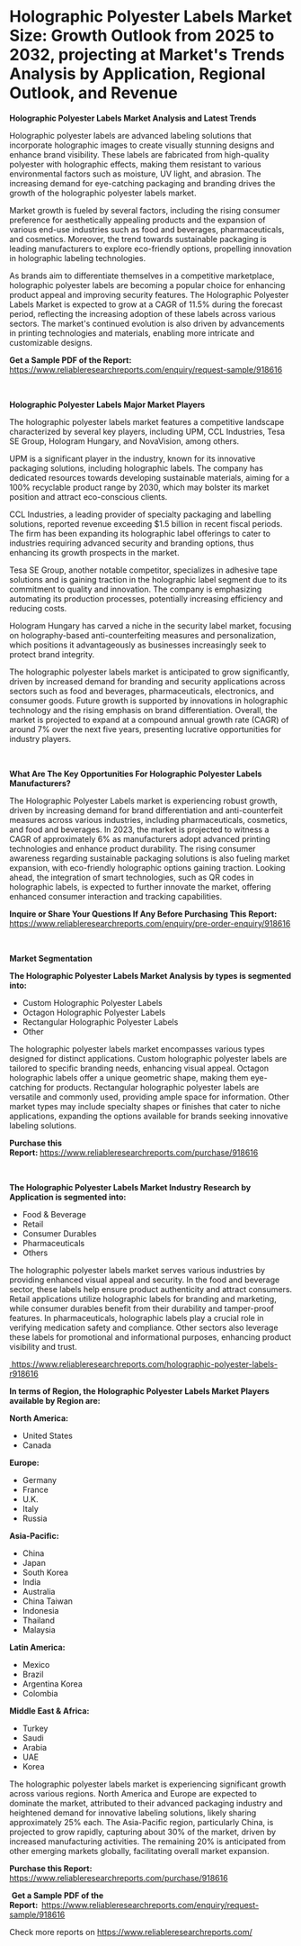<p><h1>Holographic Polyester Labels Market Size: Growth Outlook from 2025 to 2032, projecting at Market's Trends Analysis by Application, Regional Outlook, and Revenue</h1></p><p><strong>Holographic Polyester Labels Market Analysis and Latest Trends</strong></p>
<p><p>Holographic polyester labels are advanced labeling solutions that incorporate holographic images to create visually stunning designs and enhance brand visibility. These labels are fabricated from high-quality polyester with holographic effects, making them resistant to various environmental factors such as moisture, UV light, and abrasion. The increasing demand for eye-catching packaging and branding drives the growth of the holographic polyester labels market. </p><p>Market growth is fueled by several factors, including the rising consumer preference for aesthetically appealing products and the expansion of various end-use industries such as food and beverages, pharmaceuticals, and cosmetics. Moreover, the trend towards sustainable packaging is leading manufacturers to explore eco-friendly options, propelling innovation in holographic labeling technologies. </p><p>As brands aim to differentiate themselves in a competitive marketplace, holographic polyester labels are becoming a popular choice for enhancing product appeal and improving security features. The Holographic Polyester Labels Market is expected to grow at a CAGR of 11.5% during the forecast period, reflecting the increasing adoption of these labels across various sectors. The market's continued evolution is also driven by advancements in printing technologies and materials, enabling more intricate and customizable designs.</p></p>
<p><strong>Get a Sample PDF of the Report:&nbsp;</strong> <a href="https://www.reliableresearchreports.com/enquiry/request-sample/918616?utm_campaign=3124&utm_medium=2&utm_source=Github&utm_content=ia&utm_term=07032025&utm_id=holographic-polyester-labels">https://www.reliableresearchreports.com/enquiry/request-sample/918616</a></p>
<p>&nbsp;</p>
<p><strong>Holographic Polyester Labels Major Market Players</strong></p>
<p><p>The holographic polyester labels market features a competitive landscape characterized by several key players, including UPM, CCL Industries, Tesa SE Group, Hologram Hungary, and NovaVision, among others. </p><p>UPM is a significant player in the industry, known for its innovative packaging solutions, including holographic labels. The company has dedicated resources towards developing sustainable materials, aiming for a 100% recyclable product range by 2030, which may bolster its market position and attract eco-conscious clients.</p><p>CCL Industries, a leading provider of specialty packaging and labelling solutions, reported revenue exceeding $1.5 billion in recent fiscal periods. The firm has been expanding its holographic label offerings to cater to industries requiring advanced security and branding options, thus enhancing its growth prospects in the market.</p><p>Tesa SE Group, another notable competitor, specializes in adhesive tape solutions and is gaining traction in the holographic label segment due to its commitment to quality and innovation. The company is emphasizing automating its production processes, potentially increasing efficiency and reducing costs.</p><p>Hologram Hungary has carved a niche in the security label market, focusing on holography-based anti-counterfeiting measures and personalization, which positions it advantageously as businesses increasingly seek to protect brand integrity.</p><p>The holographic polyester labels market is anticipated to grow significantly, driven by increased demand for branding and security applications across sectors such as food and beverages, pharmaceuticals, electronics, and consumer goods. Future growth is supported by innovations in holographic technology and the rising emphasis on brand differentiation. Overall, the market is projected to expand at a compound annual growth rate (CAGR) of around 7% over the next five years, presenting lucrative opportunities for industry players.</p></p>
<p>&nbsp;</p>
<p><strong>What Are The Key Opportunities For Holographic Polyester Labels Manufacturers?</strong></p>
<p><p>The Holographic Polyester Labels market is experiencing robust growth, driven by increasing demand for brand differentiation and anti-counterfeit measures across various industries, including pharmaceuticals, cosmetics, and food and beverages. In 2023, the market is projected to witness a CAGR of approximately 6% as manufacturers adopt advanced printing technologies and enhance product durability. The rising consumer awareness regarding sustainable packaging solutions is also fueling market expansion, with eco-friendly holographic options gaining traction. Looking ahead, the integration of smart technologies, such as QR codes in holographic labels, is expected to further innovate the market, offering enhanced consumer interaction and tracking capabilities.</p></p>
<p><strong>Inquire or Share Your Questions If Any Before Purchasing This Report:</strong> <a href="https://www.reliableresearchreports.com/enquiry/pre-order-enquiry/918616?utm_campaign=3124&utm_medium=2&utm_source=Github&utm_content=ia&utm_term=07032025&utm_id=holographic-polyester-labels">https://www.reliableresearchreports.com/enquiry/pre-order-enquiry/918616</a></p>
<p>&nbsp;</p>
<p><strong>Market Segmentation</strong></p>
<p><strong>The Holographic Polyester Labels Market Analysis by types is segmented into:</strong></p>
<p><ul><li>Custom Holographic Polyester Labels</li><li>Octagon Holographic Polyester Labels</li><li>Rectangular Holographic Polyester Labels</li><li>Other</li></ul></p>
<p><p>The holographic polyester labels market encompasses various types designed for distinct applications. Custom holographic polyester labels are tailored to specific branding needs, enhancing visual appeal. Octagon holographic labels offer a unique geometric shape, making them eye-catching for products. Rectangular holographic polyester labels are versatile and commonly used, providing ample space for information. Other market types may include specialty shapes or finishes that cater to niche applications, expanding the options available for brands seeking innovative labeling solutions.</p></p>
<p><strong>Purchase this Report:&nbsp;</strong><a href="https://www.reliableresearchreports.com/purchase/918616?utm_campaign=3124&utm_medium=2&utm_source=Github&utm_content=ia&utm_term=07032025&utm_id=holographic-polyester-labels">https://www.reliableresearchreports.com/purchase/918616</a></p>
<p>&nbsp;</p>
<p><strong>The Holographic Polyester Labels Market Industry Research by Application is segmented into:</strong></p>
<p><ul><li>Food & Beverage</li><li>Retail</li><li>Consumer Durables</li><li>Pharmaceuticals</li><li>Others</li></ul></p>
<p><p>The holographic polyester labels market serves various industries by providing enhanced visual appeal and security. In the food and beverage sector, these labels help ensure product authenticity and attract consumers. Retail applications utilize holographic labels for branding and marketing, while consumer durables benefit from their durability and tamper-proof features. In pharmaceuticals, holographic labels play a crucial role in verifying medication safety and compliance. Other sectors also leverage these labels for promotional and informational purposes, enhancing product visibility and trust.</p></p>
<p><a href="https://www.reliableresearchreports.com/holographic-polyester-labels-r918616?utm_campaign=3124&utm_medium=2&utm_source=Github&utm_content=ia&utm_term=07032025&utm_id=holographic-polyester-labels">&nbsp;https://www.reliableresearchreports.com/holographic-polyester-labels-r918616</a></p>
<p><strong>In terms of Region, the Holographic Polyester Labels Market Players available by Region are:</strong></p>
<p>
    <p> <strong> North America: </strong>
        <ul>
            <li>United States</li>
            <li>Canada</li>
        </ul>
        </p> 
    <p> <strong> Europe: </strong>
        <ul>
            <li>Germany</li>
            <li>France</li>
            <li>U.K.</li>
            <li>Italy</li>
            <li>Russia</li>
        </ul>
        </p> 
    <p> <strong> Asia-Pacific: </strong>
        <ul>
            <li>China</li>
            <li>Japan</li>
            <li>South Korea</li>
            <li>India</li>
            <li>Australia</li>
            <li>China Taiwan</li>
            <li>Indonesia</li>
            <li>Thailand</li>
            <li>Malaysia</li>
        </ul>
        </p> 
    <p> <strong> Latin America: </strong>
        <ul>
            <li>Mexico</li>
            <li>Brazil</li>
            <li>Argentina Korea</li>
            <li>Colombia</li>
        </ul>
        </p> 
    <p> <strong> Middle East & Africa: </strong>
        <ul>
            <li>Turkey</li>
            <li>Saudi</li>
            <li>Arabia</li>
            <li>UAE</li>
            <li>Korea</li>
        </ul>
    </p>
    </p>
<p><p>The holographic polyester labels market is experiencing significant growth across various regions. North America and Europe are expected to dominate the market, attributed to their advanced packaging industry and heightened demand for innovative labeling solutions, likely sharing approximately 25% each. The Asia-Pacific region, particularly China, is projected to grow rapidly, capturing about 30% of the market, driven by increased manufacturing activities. The remaining 20% is anticipated from other emerging markets globally, facilitating overall market expansion.</p></p>
<p><strong>Purchase this Report: </strong><a href="https://www.reliableresearchreports.com/purchase/918616?utm_campaign=3124&utm_medium=2&utm_source=Github&utm_content=ia&utm_term=07032025&utm_id=holographic-polyester-labels">https://www.reliableresearchreports.com/purchase/918616</a></p>
<p>&nbsp;<strong>Get a Sample PDF of the Report:&nbsp;&nbsp;</strong><a href="https://www.reliableresearchreports.com/enquiry/request-sample/918616?utm_campaign=3124&utm_medium=2&utm_source=Github&utm_content=ia&utm_term=07032025&utm_id=holographic-polyester-labels">https://www.reliableresearchreports.com/enquiry/request-sample/918616</a></p>
<p><strong></strong></p>
<p>Check more reports on <a href="https://www.reliableresearchreports.com/?utm_campaign=3124&utm_medium=2&utm_source=Github&utm_content=ia&utm_term=07032025&utm_id=holographic-polyester-labels">https://www.reliableresearchreports.com/</a></p>